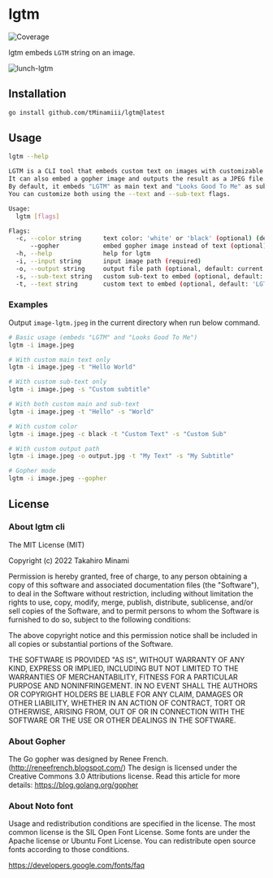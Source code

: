 # lgtm
![Coverage](https://img.shields.io/badge/Coverage-0.0%25-red)

lgtm embeds `LGTM` string on an image.

![lunch-lgtm](https://user-images.githubusercontent.com/31730505/194919314-fc3b9fb9-fd47-46bf-a91a-2d148caf50b3.jpg)

## Installation

```sh
go install github.com/tMinamiii/lgtm@latest
```

## Usage

```sh
lgtm --help

LGTM is a CLI tool that embeds custom text on images with customizable colors.
It can also embed a gopher image and outputs the result as a JPEG file.
By default, it embeds "LGTM" as main text and "Looks Good To Me" as sub-text.
You can customize both using the --text and --sub-text flags.

Usage:
  lgtm [flags]

Flags:
  -c, --color string      text color: 'white' or 'black' (optional) (default "white")
      --gopher            embed gopher image instead of text (optional)
  -h, --help              help for lgtm
  -i, --input string      input image path (required)
  -o, --output string     output file path (optional, default: current directory with auto-generated filename)
  -s, --sub-text string   custom sub-text to embed (optional, default: 'Looks Good To Me')
  -t, --text string       custom text to embed (optional, default: 'LGTM')
```

### Examples

Output `image-lgtm.jpeg` in the current directory when run below command.

```sh
# Basic usage (embeds "LGTM" and "Looks Good To Me")
lgtm -i image.jpeg

# With custom main text only
lgtm -i image.jpeg -t "Hello World"

# With custom sub-text only
lgtm -i image.jpeg -s "Custom subtitle"

# With both custom main and sub-text
lgtm -i image.jpeg -t "Hello" -s "World"

# With custom color
lgtm -i image.jpeg -c black -t "Custom Text" -s "Custom Sub"

# With custom output path
lgtm -i image.jpeg -o output.jpg -t "My Text" -s "My Subtitle"

# Gopher mode
lgtm -i image.jpeg --gopher
```

## License

### About lgtm cli

The MIT License (MIT)

Copyright (c) 2022 Takahiro Minami

Permission is hereby granted, free of charge, to any person obtaining a copy
of this software and associated documentation files (the "Software"), to deal
in the Software without restriction, including without limitation the rights
to use, copy, modify, merge, publish, distribute, sublicense, and/or sell
copies of the Software, and to permit persons to whom the Software is
furnished to do so, subject to the following conditions:

The above copyright notice and this permission notice shall be included in all
copies or substantial portions of the Software.

THE SOFTWARE IS PROVIDED "AS IS", WITHOUT WARRANTY OF ANY KIND, EXPRESS OR
IMPLIED, INCLUDING BUT NOT LIMITED TO THE WARRANTIES OF MERCHANTABILITY,
FITNESS FOR A PARTICULAR PURPOSE AND NONINFRINGEMENT. IN NO EVENT SHALL THE
AUTHORS OR COPYRIGHT HOLDERS BE LIABLE FOR ANY CLAIM, DAMAGES OR OTHER
LIABILITY, WHETHER IN AN ACTION OF CONTRACT, TORT OR OTHERWISE, ARISING FROM,
OUT OF OR IN CONNECTION WITH THE SOFTWARE OR THE USE OR OTHER DEALINGS IN THE
SOFTWARE.

### About Gopher

The Go gopher was designed by Renee French. (http://reneefrench.blogspot.com/)
The design is licensed under the Creative Commons 3.0 Attributions license.
Read this article for more details: https://blog.golang.org/gopher


### About Noto font

Usage and redistribution conditions are specified in the license. The most common license is the SIL Open Font License. Some fonts are under the Apache license or Ubuntu Font License. You can redistribute open source fonts according to those conditions.

https://developers.google.com/fonts/faq
